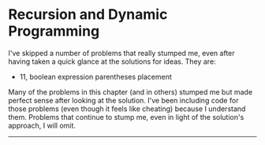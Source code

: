 # Recursion and Dynamic Programming

I've skipped a number of problems that really stumped me, even after having
taken a quick glance at the solutions for ideas. They are:
* 11, boolean expression parentheses placement

Many of the problems in this chapter (and in others) stumped me but made
perfect sense after looking at the solution. I've been including code for
those problems (even though it feels like cheating) because I understand them.
Problems that continue to stump me, even in light of the solution's approach, I
will omit.

----------
